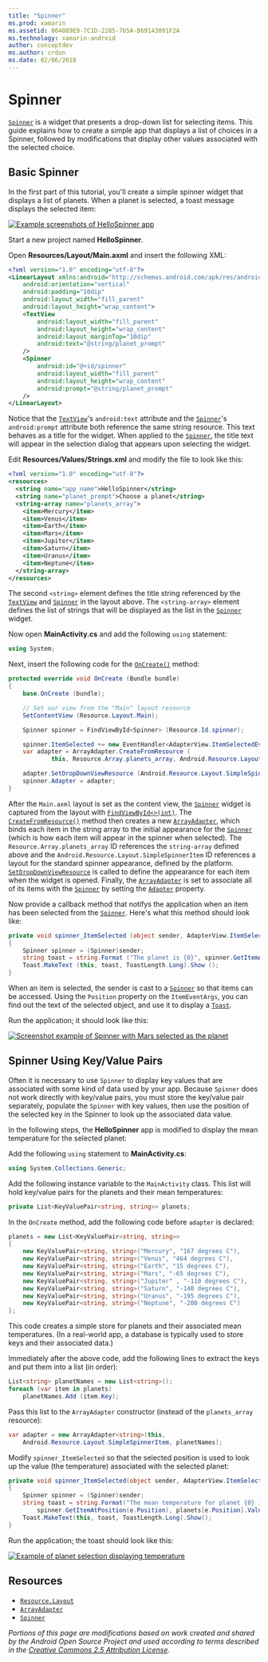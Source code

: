 ```yaml
---
title: "Spinner"
ms.prod: xamarin
ms.assetid: 004089E9-7C1D-2285-765A-B69143091F2A
ms.technology: xamarin-android
author: conceptdev
ms.author: crdun
ms.date: 02/06/2018
---
```


# Spinner

[`Spinner`](https://developer.xamarin.com/api/type/Android.Widget.Spinner/)
is a widget that presents a drop-down list for selecting items. This 
guide explains how to create a simple app that displays a list of 
choices in a Spinner, followed by modifications that display other
values associated with the selected choice.

## Basic Spinner

In the first part of this tutorial, you'll create a simple spinner
widget that displays a list of planets. When a planet is selected, a
toast message displays the selected item:

[![Example screenshots of HelloSpinner app](spinner-images/01-example-screenshots-sml.png)](spinner-images/01-example-screenshots.png#lightbox)

Start a new project named **HelloSpinner**.

Open **Resources/Layout/Main.axml** and insert the following XML:

```xml
<?xml version="1.0" encoding="utf-8"?>
<LinearLayout xmlns:android="http://schemas.android.com/apk/res/android"
    android:orientation="vertical"
    android:padding="10dip"
    android:layout_width="fill_parent"
    android:layout_height="wrap_content">
    <TextView
        android:layout_width="fill_parent"
        android:layout_height="wrap_content"
        android:layout_marginTop="10dip"
        android:text="@string/planet_prompt"
    />
    <Spinner
        android:id="@+id/spinner"
        android:layout_width="fill_parent"
        android:layout_height="wrap_content"
        android:prompt="@string/planet_prompt"
    />
</LinearLayout>
```

Notice that the
[`TextView`](https://developer.xamarin.com/api/type/Android.Widget.TextView/)'s `android:text`
attribute and the
[`Spinner`](https://developer.xamarin.com/api/type/Android.Widget.Spinner/)'s `android:prompt`
attribute both reference the same string resource. This text
behaves as a title for the widget. When applied to the
[`Spinner`](https://developer.xamarin.com/api/type/Android.Widget.Spinner/), the title text will
appear in the selection dialog that appears upon selecting the
widget.

Edit **Resources/Values/Strings.xml** and modify the file to look
like this:

```xml
<?xml version="1.0" encoding="utf-8"?>
<resources>
  <string name="app_name">HelloSpinner</string>
  <string name="planet_prompt">Choose a planet</string>
  <string-array name="planets_array">
    <item>Mercury</item>
    <item>Venus</item>
    <item>Earth</item>
    <item>Mars</item>
    <item>Jupiter</item>
    <item>Saturn</item>
    <item>Uranus</item>
    <item>Neptune</item>
  </string-array>
</resources>
```

The second `<string>` element defines the title string referenced
by the
[`TextView`](https://developer.xamarin.com/api/type/Android.Widget.TextView/) and
[`Spinner`](https://developer.xamarin.com/api/type/Android.Widget.Spinner/) in the layout above.
The `<string-array>` element defines the list of strings that will
be displayed as the list in the
[`Spinner`](https://developer.xamarin.com/api/type/Android.Widget.Spinner/) widget.

Now open **MainActivity.cs** and add the following `using`
statement:

```csharp
using System;
```

Next, insert the following code for the
[`OnCreate()`](https://developer.xamarin.com/api/member/Android.App.Activity.OnCreate/(Android.OS.Bundle))
method:

```csharp
protected override void OnCreate (Bundle bundle)
{
    base.OnCreate (bundle);

    // Set our view from the "Main" layout resource
    SetContentView (Resource.Layout.Main);

    Spinner spinner = FindViewById<Spinner> (Resource.Id.spinner);

    spinner.ItemSelected += new EventHandler<AdapterView.ItemSelectedEventArgs> (spinner_ItemSelected);
    var adapter = ArrayAdapter.CreateFromResource (
            this, Resource.Array.planets_array, Android.Resource.Layout.SimpleSpinnerItem);

    adapter.SetDropDownViewResource (Android.Resource.Layout.SimpleSpinnerDropDownItem);
    spinner.Adapter = adapter;
}
```

After the `Main.axml` layout is set as the content view, the
[`Spinner`](https://developer.xamarin.com/api/type/Android.Widget.Spinner/) widget is captured
from the layout with
[`FindViewById<>(int)`](https://developer.xamarin.com/api/member/Android.App.Activity.FindViewById/p/System.Int32/).
The
[`CreateFromResource()`](https://developer.xamarin.com/api/member/Android.Widget.ArrayAdapter.CreateFromResource/p/Android.Content.Context/System.Int32/System.Int32/)
method then creates a new
[`ArrayAdapter`](https://developer.xamarin.com/api/type/Android.Widget.ArrayAdapter/), which
binds each item in the string array to the initial appearance for
the
[`Spinner`](https://developer.xamarin.com/api/type/Android.Widget.Spinner/) (which is how each
item will appear in the spinner when selected). The
`Resource.Array.planets_array` ID references the `string-array`
defined above and the `Android.Resource.Layout.SimpleSpinnerItem`
ID references a layout for the standard spinner appearance, defined
by the platform.
[`SetDropDownViewResource`](https://developer.xamarin.com/api/member/Android.Widget.ArrayAdapter.SetDropDownViewResource/p/System.Int32/)
is called to define the appearance for each item when the widget is
opened. Finally, the
[`ArrayAdapter`](https://developer.xamarin.com/api/type/Android.Widget.ArrayAdapter/) is set to
associate all of its items with the
[`Spinner`](https://developer.xamarin.com/api/type/Android.Widget.Spinner/) by setting the
[`Adapter`](https://developer.xamarin.com/api/type/Android.Widget.ArrayAdapter) property.

Now provide a callback method that notifys the application when an
item has been selected from the
[`Spinner`](https://developer.xamarin.com/api/type/Android.Widget.Spinner/). Here's what this
method should look like:

```csharp
private void spinner_ItemSelected (object sender, AdapterView.ItemSelectedEventArgs e)
{
    Spinner spinner = (Spinner)sender;
    string toast = string.Format ("The planet is {0}", spinner.GetItemAtPosition (e.Position));
    Toast.MakeText (this, toast, ToastLength.Long).Show ();
}
```

When an item is selected, the sender is cast to a
[`Spinner`](https://developer.xamarin.com/api/type/Android.Widget.Spinner/) so that items can be
accessed. Using the `Position` property on the `ItemEventArgs`, you
can find out the text of the selected object, and use it to display
a
[`Toast`](https://developer.xamarin.com/api/type/Android.Widget.Toast/).

Run the application; it should look like this:

[![Screenshot example of Spinner with Mars selected as the planet](spinner-images/02-basic-example-sml.png)](spinner-images/02-basic-example.png#lightbox)

## Spinner Using Key/Value Pairs

Often it is necessary to use `Spinner` to display key values that are
associated with some kind of data used by your app. Because `Spinner`
does not work directly with key/value pairs, you must store the
key/value pair separately, populate the `Spinner` with key values, then
use the position of the selected key in the Spinner to look up the
associated data value. 

In the following steps, the **HelloSpinner** app is modified to display
the mean temperature for the selected planet:

Add the following `using` statement to **MainActivity.cs**:

```csharp
using System.Collections.Generic;
```

Add the following instance variable to the `MainActivity` class.
This list will hold key/value pairs for the planets and their mean
temperatures:

```csharp
private List<KeyValuePair<string, string>> planets;
```

In the `OnCreate` method, add the following code before
`adapter` is declared:

```csharp
planets = new List<KeyValuePair<string, string>>
{
    new KeyValuePair<string, string>("Mercury", "167 degrees C"),
    new KeyValuePair<string, string>("Venus", "464 degrees C"),
    new KeyValuePair<string, string>("Earth", "15 degrees C"),
    new KeyValuePair<string, string>("Mars", "-65 degrees C"),
    new KeyValuePair<string, string>("Jupiter" , "-110 degrees C"),
    new KeyValuePair<string, string>("Saturn", "-140 degrees C"),
    new KeyValuePair<string, string>("Uranus", "-195 degrees C"),
    new KeyValuePair<string, string>("Neptune", "-200 degrees C")
};
```

This code creates a simple store for planets and their
associated mean temperatures. (In a real-world app, a database
is typically used to store keys and their associated data.)

Immediately after the above code, add the following lines to
extract the keys and put them into a list (in order):

```csharp
List<string> planetNames = new List<string>();
foreach (var item in planets)
    planetNames.Add (item.Key);
```

Pass this list to the `ArrayAdapter` constructor (instead of the
`planets_array` resource):

```csharp
var adapter = new ArrayAdapter<string>(this,
    Android.Resource.Layout.SimpleSpinnerItem, planetNames);
```

Modify `spinner_ItemSelected` so that the selected position is used
to look up the value (the temperature) associated with the selected
planet:

```csharp
private void spinner_ItemSelected(object sender, AdapterView.ItemSelectedEventArgs e)
{
    Spinner spinner = (Spinner)sender;
    string toast = string.Format("The mean temperature for planet {0} is {1}",
        spinner.GetItemAtPosition(e.Position), planets[e.Position].Value);
    Toast.MakeText(this, toast, ToastLength.Long).Show();
}
```

Run the application; the toast should look like this:

[![Example of planet selection displaying temperature](spinner-images/03-keyvalue-example-sml.png)](spinner-images/03-keyvalue-example.png#lightbox)
   
  

## Resources

- [`Resource.Layout`](https://developer.xamarin.com/api/type/Android.Resource+Layout/) 
- [`ArrayAdapter`](https://developer.xamarin.com/api/type/Android.Widget.ArrayAdapter/) 
- [`Spinner`](https://developer.xamarin.com/api/type/Android.Widget.Spinner/) 

*Portions of this page are modifications based on work created and shared by the
Android Open Source Project and used according to terms described in the*
[*Creative Commons 2.5 Attribution License*](http://creativecommons.org/licenses/by/2.5/).
